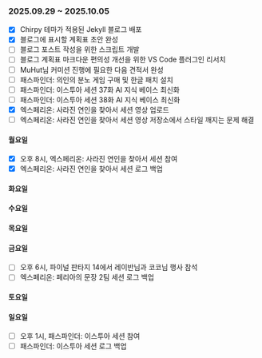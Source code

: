 ### 2025.09.29 ~ 2025.10.05
- [x] Chirpy 테마가 적용된 Jekyll 블로그 배포
- [x] 블로그에 표시할 계획표 초안 완성
- [ ] 블로그 포스트 작성을 위한 스크립트 개발
- [ ] 블로그 계획표 마크다운 편의성 개선을 위한 VS Code 플러그인 리서치
- [ ] MuHut님 커미션 진행에 필요한 다음 견적서 완성
- [ ] 패스파인더: 의인의 분노 게임 구매 및 한글 패치 설치
- [ ] 패스파인더: 이스투아 세션 37화 AI 지식 베이스 최신화
- [ ] 패스파인더: 이스투아 세션 38화 AI 지식 베이스 최신화
- [x] 엑스페리온: 사라진 연인을 찾아서 세션 영상 업로드
- [ ] 엑스페리온: 사라진 연인을 찾아서 세션 영상 저장소에서 스타일 깨지는 문제 해결

#### 월요일
- [x] 오후 8시, 엑스페리온: 사라진 연인을 찾아서 세션 참여
- [x] 엑스페리온: 사라진 연인을 찾아서 세션 로그 백업

#### 화요일

#### 수요일

#### 목요일

#### 금요일
- [ ] 오후 6시, 파이널 판타지 14에서 레이반님과 코코님 행사 참석
- [ ] 엑스페리온: 페리아의 문장 2팀 세션 로그 백업

#### 토요일

#### 일요일
- [ ] 오후 1시, 패스파인더: 이스투아 세션 참여
- [ ] 패스파인더: 이스투아 세션 로그 백업
